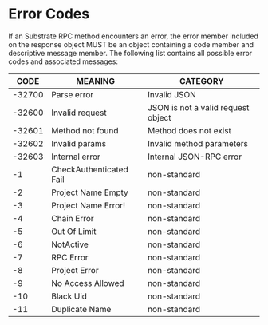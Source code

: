 # Error Codes

If an Substrate RPC method encounters an error, the error member included on the response object MUST be an object containing a code member and descriptive message member. The following list contains all possible error codes and associated messages:


| **CODE** | ****MEANING****         | **CATEGORY**                       |
| -------- | ----------------------- | ---------------------------------- |
| -32700   | Parse error             | Invalid JSON                       |
| -32600   | Invalid request         | JSON is not a valid request object |
| -32601   | Method not found        | Method does not exist              |
| -32602   | Invalid params          | Invalid method parameters          |
| -32603   | Internal error          | Internal JSON-RPC error            |
| -1       | CheckAuthenticated Fail | non-standard                       |
| -2       | Project Name Empty      | non-standard                       |
| -3       | Project Name Error!     | non-standard                       |
| -4       | Chain Error             | non-standard                       |
| -5       | Out Of Limit            | non-standard                       |
| -6       | NotActive               | non-standard                       |
| -7       | RPC Error               | non-standard                       |
| -8       | Project  Error          | non-standard                       |
| -9       | No Access Allowed       | non-standard                       |
| -10      | Black Uid               | non-standard                       |
| -11      | Duplicate Name          | non-standard                       |



